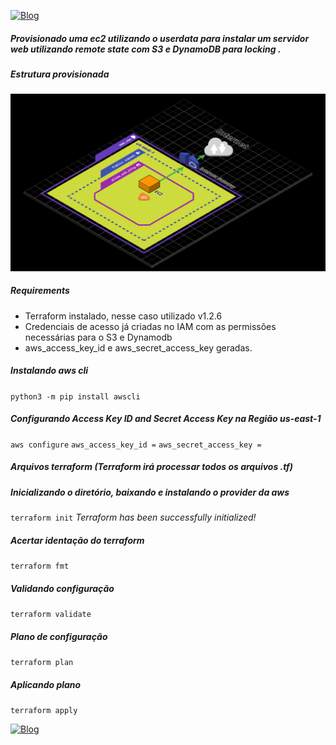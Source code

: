 [![Blog](https://img.shields.io/website?down_color=blue&down_message=infrati.dev&label=Blog&logo=ghost&logoColor=green&style=for-the-badge&up_color=blue&up_message=infrati.dev&url=https%3A%2F%2Finfrati.dev)](https://infrati.dev)

##### Provisionado uma ec2 utilizando o userdata para instalar um servidor web utilizando remote state com S3 e DynamoDB para locking .

##### Estrutura provisionada

![Estrutura](../images/WebServer-Remote-State-AWS.png)

##### Requirements

* Terraform instalado, nesse caso utilizado v1.2.6
* Credenciais de acesso já criadas no IAM com as permissões necessárias para o S3 e Dynamodb
* aws_access_key_id e aws_secret_access_key geradas.

##### Instalando aws cli
`python3 -m pip install awscli`

##### Configurando Access Key ID and Secret Access Key na Região us-east-1
`aws configure`
`aws_access_key_id =`
`aws_secret_access_key =`

##### Arquivos terraform (Terraform irá processar todos os arquivos .tf)

##### Inicializando o diretório, baixando e instalando o provider da aws
`terraform init`
*Terraform has been successfully initialized!*

##### Acertar identação do terraform
`terraform fmt`

##### Validando configuração
`terraform validate`

##### Plano de configuração
`terraform plan`

##### Aplicando plano
`terraform apply`


[![Blog](https://img.shields.io/website?down_color=blue&down_message=infrati.dev&label=Blog&logo=ghost&logoColor=green&style=for-the-badge&up_color=blue&up_message=infrati.dev&url=https%3A%2F%2Finfrati.dev)](https://infrati.dev)


